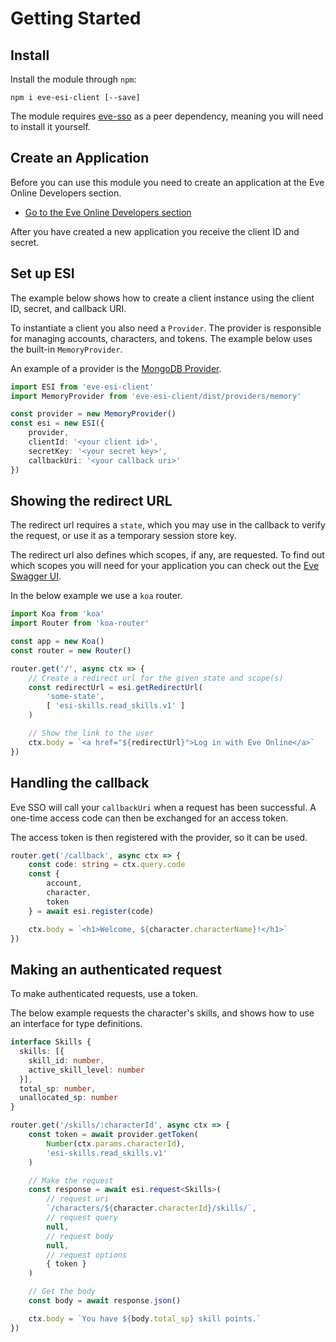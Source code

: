 # Getting Started

## Install

Install the module through `npm`:

```
npm i eve-esi-client [--save]
```

The module requires [eve-sso](https://github.com/MichielvdVelde/eve-sso)
as a peer dependency, meaning you will need to install it yourself.

## Create an Application

Before you can use this module you need to create an application
at the Eve Online Developers section.

* [Go to the Eve Online Developers section](https://developers.eveonline.com/)

After you have created a new application you receive the client ID
and secret.

## Set up ESI

The example below shows how to create a client instance
using the client ID, secret, and callback URI.

To instantiate a client you also need a `Provider`. The
provider is responsible for managing accounts, characters,
and tokens. The example below uses the built-in `MemoryProvider`.

An example of a provider is the [MongoDB Provider](https://github.com/MichielvdVelde/eve-esi-client-mongo-provider).

```typescript
import ESI from 'eve-esi-client'
import MemoryProvider from 'eve-esi-client/dist/providers/memory'

const provider = new MemoryProvider()
const esi = new ESI({
    provider,
    clientId: '<your client id>',
    secretKey: '<your secret key>',
    callbackUri: '<your callback uri>'
})
```

## Showing the redirect URL

The redirect url requires a `state`, which you may
use in the callback to verify the request, or use it
as a temporary session store key.

The redirect url also defines which scopes, if any,
are requested. To find out which scopes you will need
for your application you can check out the
[Eve Swagger UI](https://esi.evetech.net/ui).

In the below example we use a `koa` router.

```typescript
import Koa from 'koa'
import Router from 'koa-router'

const app = new Koa()
const router = new Router()

router.get('/', async ctx => {
    // Create a redirect url for the given state and scope(s)
    const redirectUrl = esi.getRedirectUrl(
        'some-state',
        [ 'esi-skills.read_skills.v1' ]
    )

    // Show the link to the user
    ctx.body = `<a href="${redirectUrl}">Log in with Eve Online</a>`
})
```

## Handling the callback

Eve SSO will call your `callbackUri` when a request has
been successful. A one-time access code can then be
exchanged for an access token.

The access token is then registered with the provider,
so it can be used.

```typescript
router.get('/callback', async ctx => {
    const code: string = ctx.query.code
    const {
        account,
        character,
        token
    } = await esi.register(code)

    ctx.body = `<h1>Welcome, ${character.characterName}!</h1>`
})
```

## Making an authenticated request

To make authenticated requests, use a token.

The below example requests the character's skills,
and shows how to use an interface for type definitions.

```typescript
interface Skills {
  skills: [{
    skill_id: number,
    active_skill_level: number
  }],
  total_sp: number,
  unallocated_sp: number
}

router.get('/skills/:characterId', async ctx => {
    const token = await provider.getToken(
        Number(ctx.params.characterId),
        'esi-skills.read_skills.v1'
    )

    // Make the request
    const response = await esi.request<Skills>(
        // request uri
        `/characters/${character.characterId}/skills/`,
        // request query
        null,
        // request body
        null,
        // request options
        { token }
    )

    // Get the body
    const body = await response.json()

    ctx.body = `You have ${body.total_sp} skill points.`
})
```